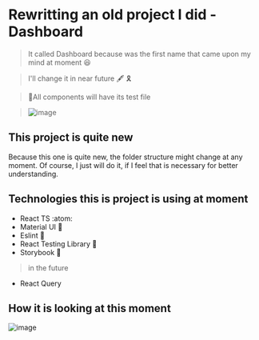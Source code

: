 # Rewritting an old project I did - Dashboard

> It called Dashboard because was the first name that came upon my mind at moment 😆

> I'll change it in near future 🖋️ 🎗️

> 🧪All components will have its test file

> ![image](https://user-images.githubusercontent.com/37887533/164575896-bc3656a7-cf7d-4632-8bd4-e1dda5b990da.png)


## This project is quite new
Because this one is quite new, the folder structure might change at any moment. Of course, I just will do it, if I feel that is necessary for better understanding.

## Technologies this is project is using at moment
- React TS :atom:
- Material UI 💅
- Eslint 📏
- React Testing Library 🧪
- Storybook 📖


> in the future
- React Query

## How it is looking at this moment
![image](https://user-images.githubusercontent.com/37887533/164941082-bbac2fb3-7b7e-41b3-a5fd-ab8c2d3e5a1f.png)

